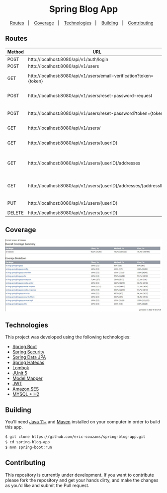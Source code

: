 <h1 align="center">
  Spring Blog App
</h1>

<p align="center">
  <a href="#routes">Routes</a>&nbsp;&nbsp;&nbsp;|&nbsp;&nbsp;&nbsp;
  <a href="#coverage">Coverage</a>&nbsp;&nbsp;&nbsp;|&nbsp;&nbsp;&nbsp;
  <a href="#technologies">Technologies</a>&nbsp;&nbsp;&nbsp;|&nbsp;&nbsp;&nbsp;
  <a href="#building">Building</a>&nbsp;&nbsp;&nbsp;|&nbsp;&nbsp;&nbsp;
  <a href="#contributing">Contributing</a>&nbsp;&nbsp;&nbsp;
</p>


## Routes
| Method | URL                                                                 | Description                    |
|--------|---------------------------------------------------------------------|--------------------------------|
| POST   | http://localhost:8080/api/v1/auth/login                             | Login                          |
| POST   | http://localhost:8080/api/v1/users                                  | Sign Up                        |
| GET    | http://localhost:8080/api/v1/users/email-verification?token={token} | Verify E-mail Account          |
| POST   | http://localhost:8080/api/v1/users/reset-password-request           | Password Reset Request         |
| POST   | http://localhost:8080/api/v1/users/reset-password?token={token}     | Password Reset Update          |
| GET    | http://localhost:8080/api/v1/users/                                 | Get All Users                  |
| GET    | http://localhost:8080/api/v1/users/{userID}                         | Get Specific User              |
| GET    | http://localhost:8080/api/v1/users/{userID}/addresses               | Get All Addresses Belongs User |
| GET    | http://localhost:8080/api/v1/users/{userID}/addresses/{addressID}   | Get Specific Address From User |
| PUT    | http://localhost:8080/api/v1/users/{userID}                         | Update User Data               |
| DELETE | http://localhost:8080/api/v1/users/{userID}                         | Delete User                    |


## Coverage
<img src="p1.jpg">

## Technologies
This project was developed using the following technologies:
- [Spring Boot](https://spring.io/)
- [Spring Security](https://spring.io/)
- [Spring Data JPA](https://spring.io/projects/spring-data-jpa)
- [Spring Hateoas](https://spring.io/projects/spring-hateoas)
- [Lombok](https://projectlombok.org/)
- [JUnit 5](https://junit.org/junit5/)
- [Model Mapper](http://modelmapper.org/)
- [JWT](https://jwt.io/)
- [Amazon SES](https://docs.aws.amazon.com/sdk-for-java/latest/developer-guide/get-started.html)
- [MYSQL + H2]()


## Building
You'll need [Java 11+](https://www.oracle.com/br/java/technologies/javase-jdk11-downloads.html) and [Maven](https://maven.apache.org/download.cgi) installed on your computer in order to build this app.

```bash
$ git clone https://github.com/eric-souzams/spring-blog-app.git
$ cd spring-blog-app
$ mvn spring-boot:run
```


## Contributing
This repository is currently under development. If you want to contribute please fork the repository and get your hands dirty, and make the changes as you'd like and submit the Pull request.